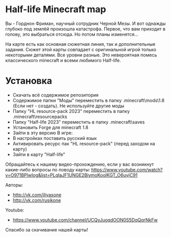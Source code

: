 # Half-life Minecraft map
Вы - Горднон Фриман, научный сотрудник Черной Мезы. И вот однажды глубоко под землёй произошла катастрофа. Первое, что вам приходит в голову, это выбраться отсюда. Но потом планы изменятся...

На карте есть как основная сюжетная линия, так и дополнительные задания.
Сюжет этой карты совпадает с оригинальной игрой только некоторыми деталями. Все уровни разные. Это невероятная помесь классического minecraft и всеми любимого Half-life.
# Установка

- Скачать всё содержимое репозитория
- Содержимое папки "Моды" переместить в папку .minecraft\mods\1.8 (Если нет - создать). Не используйте другие моды
- Папку "HL resource-pack 2023" переместить в папку .minecraft\resourcepacks
- Папку "Half-life 2023" переместить в папку .minecraft\saves
- Установить Forge для minecraft 1.8
- Зайти в эту версию
В игре:
- В настройках поставить русский язык
- Активировать ресурс пак "HL resource-pack" (перед заходом на карту)
- Зайти в карту "Half-life"

Обращайтесь к нашему видео-прохождению, если у вас возникнут какие-либо вопросы по поводу карты:
https://www.youtube.com/watch?v=O971BPlwIog&list=PLqIaJF1UNGE2BiymoKoolKGT_O6uyjC91

Авторы:
- http://vk.com/iliyasone
- http://vk.com/rusikone

Youtube:
- https://www.youtube.com/channel/UCQyJuoqdOON0S5DqQqrNkFw

Спасибо за скачивание нашей карты!
